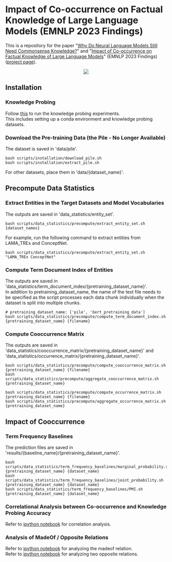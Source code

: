 # Impact of Co-occurrence on Factual Knowledge of Large Language Models (EMNLP 2023 Findings)
This is a repository for the paper "[Why Do Neural Language Models Still Need Commonsense Knowledge?](https://arxiv.org/pdf/2209.00599.pdf)" and "[Impact of Co-occurrence on Factual Knowledge of Large Language Models](https://aclanthology.org/2023.findings-emnlp.518.pdf)" (EMNLP 2023 Findings) ([project page](https://cheongwoong.github.io/projects/impact_of_cooccurrence/)).

<p align="center">
<img src="https://github.com/CheongWoong/cheongwoong.github.io/blob/master/assets/img/publication_preview/impact_of_cooccurrence.png"></img>
</p>


## Installation

### Knowledge Probing
Follow [this](https://github.com/CheongWoong/knowledge_probing) to run the knowledge probing experiments.  
This includes setting up a conda environment and knowledge probing datasets.

### Download the Pre-training Data (the Pile - No Longer Available)
The dataset is saved in 'data/pile'.
```
bash scripts/installation/download_pile.sh
bash scripts/installation/extract_pile.sh
```

For other datasets, place them in 'data/{dataset_name}'.


## Precompute Data Statistics

### Extract Entities in the Target Datasets and Model Vocabularies
The outputs are saved in 'data_statistics/entity_set'.
```
bash scripts/data_statistics/precompute/extract_entity_set.sh {dataset_names}
```
For example, run the following command to extract entities from LAMA_TREx and ConceptNet.
```
bash scripts/data_statistics/precompute/extract_entity_set.sh "LAMA_TREx ConceptNet"
```

### Compute Term Document Index of Entities
The outputs are saved in 'data_statistics/term_document_index/{pretraining_dataset_name}'.  
In addition to pretraining_dataset_name, the name of the text file needs to be specified as the script processes each data chunk individually when the dataset is split into multiple chunks.
```
# pretraining_dataset_name: ['pile', 'bert_pretraining_data']
bash scripts/data_statistics/precompute/compute_term_document_index.sh {pretraining_dataset_name} {filename}
```

### Compute Cooccurrence Matrix
The outputs are saved in 'data_statistics/cooccurrence_matrix/{pretraining_dataset_name}' and 'data_statistics/occurrence_matrix/{pretraining_dataset_name}'.
```
bash scripts/data_statistics/precompute/compute_cooccurrence_matrix.sh {pretraining_dataset_name} {filename}
bash scripts/data_statistics/precompute/aggregate_cooccurrence_matrix.sh {pretraining_dataset_name}

bash scripts/data_statistics/precompute/compute_occurrence_matrix.sh {pretraining_dataset_name} {filename}
bash scripts/data_statistics/precompute/aggregate_occurrence_matrix.sh {pretraining_dataset_name}
```

## Impact of Cooccurrence

### Term Frequency Baselines
The prediction files are saved in 'results/{baseline_name}/{pretraining_dataset_name}'.
```
bash scripts/data_statistics/term_frequency_baselines/marginal_probability.sh {pretraining_dataset_name} {dataset_name}
bash scripts/data_statistics/term_frequency_baselines/joint_probability.sh {pretraining_dataset_name} {dataset_name}
bash scripts/data_statistics/term_frequency_baselines/PMI.sh {pretraining_dataset_name} {dataset_name}
```

### Correlational Analysis between Co-occurrence and Knowledge Probing Accuracy
Refer to [ipython notebook](https://github.com/CheongWoong/impact_of_cooccurrence/tree/main/analysis/analysis_codes/cooccurrence) for correlation analysis.

### Analysis of MadeOf / Opposite Relations
Refer to [ipython notebook](https://github.com/CheongWoong/impact_of_cooccurrence/tree/main/analysis/analysis_codes/madeof) for analyzing the madeof relation.  
Refer to [ipython notebook](https://github.com/CheongWoong/impact_of_cooccurrence/tree/main/analysis/analysis_codes/opposite_relation) for analyzing two opposite relations.
